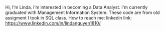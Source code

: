 Hi, I’m Linda. I’m interested in becoming a Data Analyst. I'm currently graduated with Management Information System. These code are from old assigment I took in SQL class. How to reach me: linkedin link: https://www.linkedin.com/in/lindanguyen1810/

<!---
lindanguyen18/lindanguyen18 is a ✨ special ✨ repository because its `README.md` (this file) appears on your GitHub profile.
You can click the Preview link to take a look at your changes.
--->
